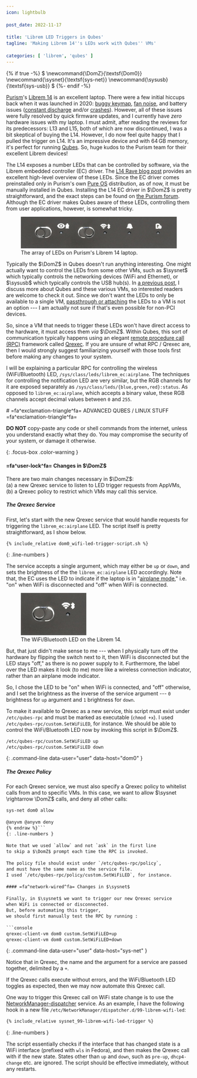 ```yaml
---
icon: lightbulb

post_date: 2022-11-17

title: 'Librem LED Triggers in Qubes'
tagline: 'Making Librem 14''s LEDs work with Qubes'' VMs'

categories: [ 'librem', 'qubes' ]
---
```


{% if true -%}
<span class='hidden'>$
\newcommand{\DomZ}{\textsf{Dom0}}
\newcommand{\sysnet}{\textsf{sys-net}}
\newcommand{\sysusb}{\textsf{sys-usb}}
$</span>
{%- endif -%}

[Purism]'s [Librem 14] is an excellent laptop.
There were a few initial hiccups back when it was launched in 2020:
[buggy keymap], [fan noise], and battery issues
([constant discharge] and/or [crashes]).
However, all of these issues were fully resolved by quick firmware updates,
and I currently have _zero_ hardware issues with my laptop.
I must admit, after reading the reviews for its predecessors: L13 and L15,
both of which are now discontinued, I was a bit skeptical of buying the L14.
However, I do now feel quite happy that I pulled the trigger on L14.
It's an impressive device and with 64&thinsp;GB memory, it's perfect for running [Qubes].
So, huge kudos to the Purism team for their excellent Librem devices!

The L14 exposes a number LEDs that can be controlled by software,
via the Librem embedded controller (EC) driver.
The [L14 Rave blog post] provides an excellent high-level overview of these LEDs.
Since the EC driver comes preinstalled only in Purism's own [Pure OS] distribution,
as of now, it must be manually installed in Qubes.
Installing the L14 EC driver in $\DomZ$ is pretty straightforward,
and the exact steps can be found on [the Purism forum][EC installation].
Although the EC driver makes Qubes aware of these LEDs,
controlling them from user applications, however, is somewhat tricky.

<figure>
  <img src='l14_leds.png' alt='Librem 14 LEDs'/>
  <figcaption>
    The array of LEDs on Purism's Librem 14 laptop.
  </figcaption>
</figure>

Typically the $\DomZ$ in Qubes doesn't run anything interesting.
One might actually want to control the LEDs from some other VMs,
such as $\sysnet$ which typically controls the networking devices (WiFi and Ethernet),
or $\sysusb$ which  typically controls the USB hub(s).
In [a previous post](../2021-09_usb-autoattach-in-qubes),
I discuss more about Qubes and these various VMs,
so interested readers are welcome to check it out.
Since we don't want the LEDs to only be available to a single VM,
[passthrough or attaching] the LEDs to a VM is not an option ---
I am actually not sure if that's even possible for non-PCI devices.

So, since a VM that needs to trigger these LEDs won't have direct access to the hardware,
it must access them _via_ $\DomZ$.
Within Qubes, this sort of communication typically happens
using an elegant [remote procedure call (RPC)][RPC] framework called [Qrexec].
If you are unsure of what RPC / Qrexec are,
then I would strongly suggest familiarizing yourself with those tools first
before making any changes to your system.

I will be explaining a particular RPC
for controlling the wireless (WiFi/Bluetooth) LED, `/sys/class/leds/librem_ec:airplane`.
The techniques for controlling the notification LED are very similar,
but the RGB channels for it are exposed separately as
`/sys/class/leds/{blue,green,red}:status`.
As opposed to `librem_ec:airplane`, which accepts a binary value,
these RGB channels accept decimal values between `0` and `255`.

<div>
# =fa^exclamation-triangle^fa= ADVANCED QUBES / LINUX STUFF =fa^exclamation-triangle^fa=

**DO NOT** copy-paste any code or shell commands from the internet,
unless you understand exactly what they do.
You may compromise the security of your system, or damage it otherwise.
</div>
{: .focus-box .color-warning }



#### =fa^user-lock^fa= Changes in $\DomZ$

There are two main changes necessary in $\DomZ$:  
(a) a new Qrexec service to listen to LED trigger requests from AppVMs,  
(b) a Qrexec policy to restrict which VMs may call this service.

##### The Qrexec Service

First, let's start with the new Qrexec service that would handle requests
for triggering the `librem_ec:airplane` LED.
The script itself is pretty straightforward, as I show below.

```bash
{% include_relative dom0_wifi-led-trigger-script.sh %}
```
{: .line-numbers }

The service accepts a single argument, which may either be `up` or `down`,
and sets the brightness of the the `librem_ec:airplane` LED accordingly.
Note that, the EC uses the LED to indicate if the laptop is in "[airplane mode],"
i.e. "on" when WiFi is disconnected and "off" when WiFi is connected.

<figure>
  <img src='l14_wifi_led.png' alt='Librem 14 WiFi LED'/>
  <figcaption>
    The WiFi/Bluetooth LED on the Librem 14.
  </figcaption>
</figure>

But, that just didn't make sense to me ---
when I physically turn off the hardware by flipping the switch next to it,
then WiFi is disconnected but the LED stays "off," as there is no power supply to it.
Furthermore, the label over the LED makes it look (to me) more like
a wireless connection indicator, rather than an airplane mode indicator.

So, I chose the LED to be "on" when WiFi is connected, and "off" otherwise,
and I set the brightness as the inverse of the service argument ---
`0` brightness for `up` argument and `1` brightness for `down`.

To make it available to Qrexec as a new service,
this script must exist under `/etc/qubes-rpc` and must be marked as executable (`chmod +x`).
I used `/etc/qubes-rpc/custom.SetWiFiLED`, for instance.
We should be able to control the WiFi/Bluetooth LED now
by invoking this script in $\DomZ$.

```console
/etc/qubes-rpc/custom.SetWiFiLED up
/etc/qubes-rpc/custom.SetWiFiLED down
```
{: .command-line data-user="user" data-host="dom0" }

##### The Qrexec Policy

For each Qrexec service,
we must also specify a Qrexec policy to whitelist calls from and to specific VMs.
In this case, we want to allow $\sysnet \rightarrow \DomZ$ calls,
and deny all other calls:

```text {% raw %}
sys-net dom0 allow

@anyvm @anyvm deny
{% endraw %}```
{: .line-numbers }

Note that we used `allow` and not `ask` in the first line
to skip a $\DomZ$ prompt each time the RPC is invoked.

The policy file should exist under `/etc/qubes-rpc/policy`,
and must have the same name as the service file.
I used `/etc/qubes-rpc/policy/custom.SetWiFiLED`, for instance.

#### =fa^network-wired^fa= Changes in $\sysnet$

Finally, in $\sysnet$ we want to trigger our new Qrexec service
when WiFi is connected or disconnected.
But, before automating this trigger,
we should first manually test the RPC by running :

```console
qrexec-client-vm dom0 custom.SetWiFiLED+up
qrexec-client-vm dom0 custom.SetWiFiLED+down
```
{: .command-line data-user="user" data-host="sys-net" }

Notice that in Qrexec, the name and the argument for a service are passed together,
delimited by a `+`.

If the Qrexec calls execute without errors,
and the WiFi/Bluetooth LED toggles as expected,
then we may now automate this Qrexec call.

One way to trigger this Qrexec call on WiFi state change
is to use the [NetworkManager-dispatcher] service. 
As an example, I have the following hook
in a new file `/etc/NetworkManager/dispatcher.d/99-librem-wifi-led`:

```bash
{% include_relative sysnet_99-librem-wifi-led-trigger %}
```
{: .line-numbers }

The script essentially checks if the interface that has changed state
is a WiFi interface (prefixed with `wls` in Fedora),
and then makes the Qrexec call with if the new state.
States other than `up` and `down`, such as `pre-up`, `dhcp4-change` etc.
are ignored.
The script should be effective immediately, without any restarts.


[constant discharge]:     https://forums.puri.sm/t/l14-battery-constant-discharge-charge-in-qubes
[buggy keymap]:           https://forums.puri.sm/t/insert-key-does-not-work
[crashes]:                https://forums.puri.sm/t/librem-14-sudden-crash-when-unplugged
[fan noise]:              https://forums.puri.sm/t/how-to-reduce-annoying-fan-noise

[Airplane mode]:          https://en.wikipedia.org/wiki/Airplane_mode
[passthrough or attaching]: https://www.qubes-os.org/doc/how-to-use-devices/#attaching-devices
[EC installation]:        https://forums.puri.sm/t/l14-battery-constant-discharge-charge-in-qubes/13643/29
[L14 Rave blog post]:     https://puri.sm/posts/librem-14-rave/
[Librem 14]:              https://puri.sm/products/librem-14/
[NetworkManager-dispatcher]: https://man.archlinux.org/man/NetworkManager-dispatcher.8.en
[Pure OS]:                https://pureos.net/
[Purism]:                 https://puri.sm/
[Qrexec]:                 https://www.qubes-os.org/doc/qrexec/
[RPC]:                    https://en.wikipedia.org/wiki/Remote_procedure_call
[Qubes]:                  https://www.qubes-os.org/
